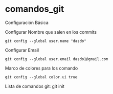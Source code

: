 # comandos_git

Configuración Básica

Configurar Nombre que salen en los commits

	git config --global user.name "dasdo"

Configurar Email

	git config --global user.email dasdo1@gmail.com

Marco de colores para los comando

	git config --global color.ui true


Lista de comandos git:
git init
